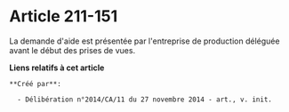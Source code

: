 # Article 211-151

La demande d'aide est présentée par l'entreprise de production déléguée avant le début des prises de vues.

**Liens relatifs à cet article**

	**Créé par**:

	  - Délibération n°2014/CA/11 du 27 novembre 2014 - art., v. init.
